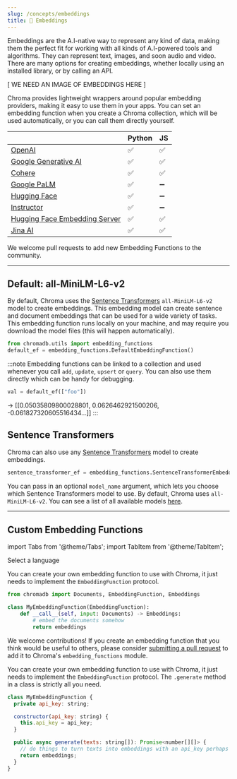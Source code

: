 ```yaml
---
slug: /concepts/embeddings
title: 🧬 Embeddings
---
```


Embeddings are the A.I-native way to represent any kind of data, making them the perfect fit for working with all kinds of A.I-powered tools and algorithms. They can represent text, images, and soon audio and video. There are many options for creating embeddings, whether locally using an installed library, or by calling an API.

[ WE NEED AN IMAGE OF EMBEDDINGS HERE ]

Chroma provides lightweight wrappers around popular embedding providers, making it easy to use them in your apps. You can set an embedding function when you create a Chroma collection, which will be used automatically, or you can call them directly yourself.

<div class="special_table"></div>

|              | Python | JS |
|--------------|-----------|---------------|
| [OpenAI](/concepts/embeddings/openai) | ✅  | ✅ |
| [Google Generative AI](/concepts/embeddings/google-gemini) | ✅  | ✅ |
| [Cohere](/concepts/embeddings/cohere) | ✅  | ✅ |
| [Google PaLM](/concepts/embeddings/google-palm) | ✅  | ➖ |
| [Hugging Face](/concepts/embeddings/hugging-face) | ✅  | ➖ |
| [Instructor](/concepts/embeddings/instructor) | ✅  | ➖ |
| [Hugging Face Embedding Server](/concepts/embeddings/hugging-face-embedding-server) | ✅  | ✅ |
| [Jina AI](/concepts/embeddings/jinaai) | ✅  | ✅ |

We welcome pull requests to add new Embedding Functions to the community.

***

## Default: all-MiniLM-L6-v2

By default, Chroma uses the [Sentence Transformers](https://www.sbert.net/) `all-MiniLM-L6-v2` model to create embeddings. This embedding model can create sentence and document embeddings that can be used for a wide variety of tasks. This embedding function runs locally on your machine, and may require you download the model files (this will happen automatically).

```python
from chromadb.utils import embedding_functions
default_ef = embedding_functions.DefaultEmbeddingFunction()
```

:::note
Embedding functions can be linked to a collection and used whenever you call `add`, `update`, `upsert` or `query`. You can also use them directly which can be handy for debugging. 
```py
val = default_ef(["foo"])
```
-> [[0.05035809800028801, 0.0626462921500206, -0.061827320605516434...]]
:::


<!-- 
## Transformers.js

Chroma can use [Transformers.js](https://github.com/xenova/transformers.js) to create embeddings locally on the machine. Transformers uses the 'Xenova/all-MiniLM-L6-v2' model. Make sure you have installed Transformers.js by running ```npm install @xenova/transformers``` from the commandline. 

```javascript
const {ChromaClient} = require('chromadb');
const client = new ChromaClient({path: "http://localhost:8000"});
const {TransformersEmbeddingFunction} = require('chromadb');
const embedder = new TransformersEmbeddingFunction();

(async () => {
    // create the collection called name
    const collection = await client.getOrCreateCollection({name: "name", embeddingFunction: embedder})

    // add documents to the collection
    await collection.add({
        ids: ["id1", "id2", "id3"],
        metadatas: [{"chapter": "3", "verse": "16"}, {"chapter": "3", "verse": "5"}, {"chapter": "29", "verse": "11"}], 
        documents: ["lorem ipsum...", "doc2", "doc3"], 
    })

    // query the collection
    const results = await collection.query({
        nResults: 2, 
        queryTexts: ["lorem ipsum"]
    }) 
})();

``` -->

<Tabs queryString groupId="lang" className="hideTabSwitcher">
<TabItem value="py" label="Python">

## Sentence Transformers

Chroma can also use any [Sentence Transformers](https://www.sbert.net/) model to create embeddings.

```python
sentence_transformer_ef = embedding_functions.SentenceTransformerEmbeddingFunction(model_name="all-MiniLM-L6-v2")
```

You can pass in an optional `model_name` argument, which lets you choose which Sentence Transformers model to use. By default, Chroma uses `all-MiniLM-L6-v2`. You can see a list of all available models [here](https://www.sbert.net/docs/pretrained_models.html).

</TabItem>
<TabItem value="js" label="JavaScript">
</TabItem>
</Tabs>


***


## Custom Embedding Functions

import Tabs from '@theme/Tabs';
import TabItem from '@theme/TabItem';

<div class="select-language">Select a language</div>

<Tabs queryString groupId="lang">
<TabItem value="py" label="Python"></TabItem>
<TabItem value="js" label="JavaScript"></TabItem>
</Tabs>

<Tabs queryString groupId="lang" className="hideTabSwitcher">
<TabItem value="py" label="Python">

You can create your own embedding function to use with Chroma, it just needs to implement the `EmbeddingFunction` protocol.

```python
from chromadb import Documents, EmbeddingFunction, Embeddings

class MyEmbeddingFunction(EmbeddingFunction):
    def __call__(self, input: Documents) -> Embeddings:
        # embed the documents somehow
        return embeddings
```

We welcome contributions! If you create an embedding function that you think would be useful to others, please consider [submitting a pull request](https://github.com/chroma-core/chroma) to add it to Chroma's `embedding_functions` module.


</TabItem>
<TabItem value="js" label="JavaScript">

You can create your own embedding function to use with Chroma, it just needs to implement the `EmbeddingFunction` protocol. The `.generate` method in a class is strictly all you need.

```javascript
class MyEmbeddingFunction {
  private api_key: string;

  constructor(api_key: string) {
    this.api_key = api_key;
  }

  public async generate(texts: string[]): Promise<number[][]> {
    // do things to turn texts into embeddings with an api_key perhaps
    return embeddings;
  }
}
```

</TabItem>

</Tabs>

